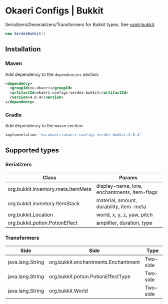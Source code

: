 # Okaeri Configs | Bukkit

Serializers/Deserializers/Transformers for Bukkit types. See [yaml-bukkit](https://github.com/OkaeriPoland/okaeri-configs/tree/master/yaml-bukkit).

```java
new SerdesBukkit()
```

## Installation

### Maven

Add dependency to the `dependencies` section:

```xml
<dependency>
  <groupId>eu.okaeri</groupId>
  <artifactId>okaeri-configs-serdes-bukkit</artifactId>
  <version>4.0.4</version>
</dependency>
```

### Gradle

Add dependency to the `maven` section:

```groovy
implementation 'eu.okaeri:okaeri-configs-serdes-bukkit:4.0.4'
```

## Supported types

### Serializers

| Class | Params |
|-|-|
| org.bukkit.inventory.meta.ItemMeta | display-name, lore, enchantments, item-flags |
| org.bukkit.inventory.ItemStack | material, amount, durability, item-meta |
| org.bukkit.Location | world, x, y, z, yaw, pitch |
| org.bukkit.potion.PotionEffect | amplifier, duration, type |

### Transformers

| Side | Side | Type |
|-|-|-|
| java.lang.String | org.bukkit.enchantments.Enchantment | Two-side |
| java.lang.String | org.bukkit.potion.PotionEffectType | Two-side |
| java.lang.String | org.bukkit.World | Two-side |
